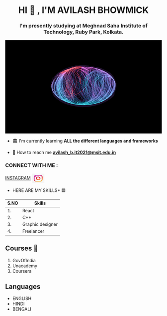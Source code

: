 <h1 align="center"> HI 🤙 , I'M AVILASH BHOWMICK</h1>

<h3 align="center"> I'm presently studying at Meghnad Saha Institute of Technology, Ruby Park, Kolkata.</h3>

<img align="center" alt="GIF" src="https://github.com/AvilashBhowmick12/last-task-3/blob/main/animated-gifs01.gif.crdownload" width="700" height="300" />

- 🏛️ I'm currently learning **ALL the different languages and frameworks**

- 📧 How to reach me **avilash_b.it2021@msit.edu.in**

<h3 align="left">CONNECT WITH ME :</h3>

  [INSTAGRAM](www.instagram.com/desole_triste_prince) <img align="center" alt="SVG" src="https://github.com/AvilashBhowmick12/last-task-3/blob/main/computer-icons-instagram-logo-sticker-png-favpng-LZmXr3KPyVbr8LkxNML458QV3.jpg" width="40" height="30" />


* HERE ARE MY SKILLS*  🟦
 
| S.NO | Skills| 
|---| ---|
|1.| React|
|2.| C++|
|3.| Graphic designer|
|4.| Freelancer|

## Courses  🔴
1. GovOfIndia
2. Unacademy
3. Coursera

## Languages
- ENGLISH
- HINDI
- BENGALI

